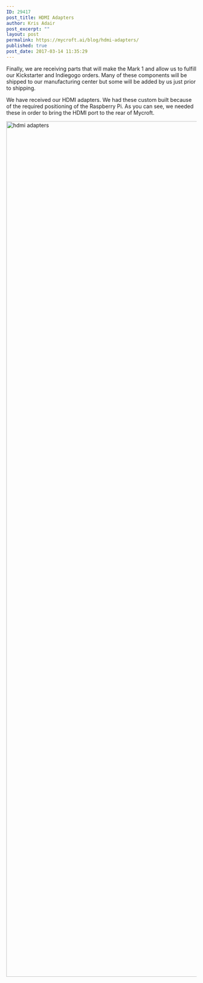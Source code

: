 ```yaml
---
ID: 29417
post_title: HDMI Adapters
author: Kris Adair
post_excerpt: ""
layout: post
permalink: https://mycroft.ai/blog/hdmi-adapters/
published: true
post_date: 2017-03-14 11:35:29
---
```

Finally, we are receiving parts that will make the Mark 1 and allow us to fulfill our Kickstarter and Indiegogo orders. Many of these components will be shipped to our manufacturing center but some will be added by us just prior to shipping.

We have received our HDMI adapters. We had these custom built because of the required positioning of the Raspberry Pi. As you can see, we needed these in order to bring the HDMI port to the rear of Mycroft.

<a href="https://mycroft.ai/wp-content/uploads/2017/03/Hdmi-adapters.jpg"><img class="alignnone size-full wp-image-29419" src="https://mycroft.ai/wp-content/uploads/2017/03/Hdmi-adapters.jpg" alt="hdmi adapters" width="3384" height="2256" /></a>